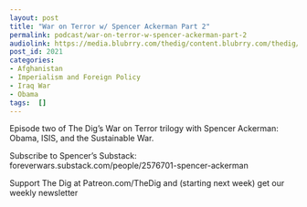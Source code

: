 ```yaml
---
layout: post
title: "War on Terror w/ Spencer Ackerman Part 2"
permalink: podcast/war-on-terror-w-spencer-ackerman-part-2
audiolink: https://media.blubrry.com/thedig/content.blubrry.com/thedig/The_Dig-EP_321-Ackerman.mp3
post_id: 2021
categories: 
- Afghanistan
- Imperialism and Foreign Policy
- Iraq War
- Obama
tags:  []
---
```


Episode two of The Dig’s War on Terror trilogy with Spencer Ackerman: Obama, ISIS, and the Sustainable War.

Subscribe to Spencer’s Substack: foreverwars.substack.com/people/2576701-spencer-ackerman

Support The Dig at Patreon.com/TheDig and (starting next week) get our weekly newsletter